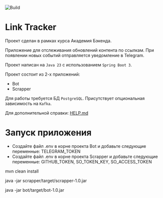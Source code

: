 ![Build](https://github.com/central-university-dev/backend-academy-2025-spring-template/actions/workflows/build.yaml/badge.svg)

# Link Tracker

<!-- этот файл можно и нужно менять -->

Проект сделан в рамках курса Академия Бэкенда.

Приложение для отслеживания обновлений контента по ссылкам.
При появлении новых событий отправляется уведомление в Telegram.

Проект написан на `Java 23` с использованием `Spring Boot 3`.

Проект состоит из 2-х приложений:

* Bot
* Scrapper

Для работы требуется БД `PostgreSQL`. Присутствует опциональная зависимость на `Kafka`.

Для дополнительной справки: [HELP.md](./HELP.md)

# Запуск приложения

- Создайте файл .env в корне проекта Bot и добавьте следующие переменные: TELEGRAM_TOKEN
- Создайте файл .env в корне проекта Scrapper и добавьте следующие переменные: GITHUB_TOKEN, SO_TOKEN_KEY, SO_ACCESS_TOKEN

mvn clean install

java -jar scrapper/target/scrapper-1.0.jar

java -jar bot/target/bot-1.0.jar
